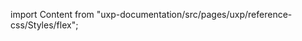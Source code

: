 
import Content from "uxp-documentation/src/pages/uxp/reference-css/Styles/flex";

<Content query="product=xd"/>
